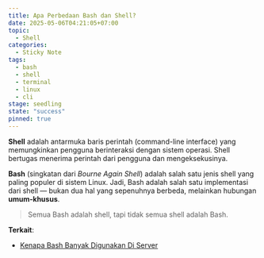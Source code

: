 ```yaml
---
title: Apa Perbedaan Bash dan Shell?
date: 2025-05-06T04:21:05+07:00
topic: 
  - Shell
categories: 
  - Sticky Note
tags:
  - bash
  - shell
  - terminal
  - linux
  - cli
stage: seedling
state: "success"
pinned: true
---
```


**Shell** adalah antarmuka baris perintah (command-line interface) yang memungkinkan pengguna berinteraksi dengan sistem operasi. Shell bertugas menerima perintah dari pengguna dan mengeksekusinya.

**Bash** (singkatan dari *Bourne Again Shell*) adalah salah satu jenis shell yang paling populer di sistem Linux. Jadi, Bash adalah salah satu implementasi dari shell — bukan dua hal yang sepenuhnya berbeda, melainkan hubungan **umum-khusus**.

> Semua Bash adalah shell, tapi tidak semua shell adalah Bash.

**Terkait**:
- [Kenapa Bash Banyak Digunakan Di Server](202505060426-alasan-pakai-bash.md)
